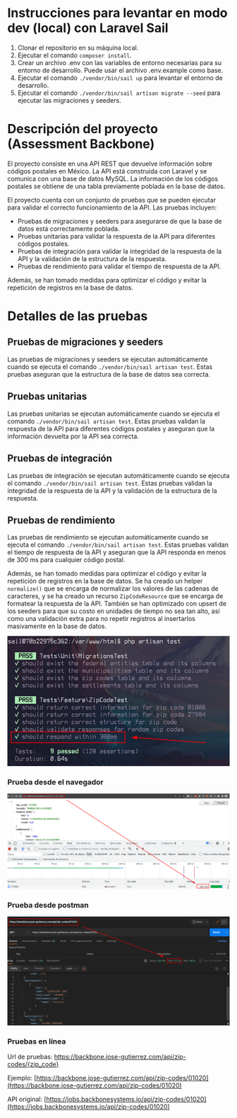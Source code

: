 # Instrucciones para levantar en modo dev (local) con Laravel Sail

1. Clonar el repositorio en su máquina local.
2. Ejecutar el comando `composer install`.
3. Crear un archivo .env con las variables de entorno necesarias para su entorno de desarrollo. Puede usar el archivo .env.example como base.
4. Ejecutar el comando `./vendor/bin/sail up` para levantar el entorno de desarrollo.
5. Ejecutar el comando `./vendor/bin/sail artisan migrate --seed` para ejecutar las migraciones y seeders.

# Descripción del proyecto (Assessment Backbone)

El proyecto consiste en una API REST que devuelve información sobre códigos postales en México. La API está construida con Laravel y se comunica con una base de datos MySQL. La información de los códigos postales se obtiene de una tabla previamente poblada en la base de datos.

El proyecto cuenta con un conjunto de pruebas que se pueden ejecutar para validar el correcto funcionamiento de la API. Las pruebas incluyen:

- Pruebas de migraciones y seeders para asegurarse de que la base de datos está correctamente poblada.
- Pruebas unitarias para validar la respuesta de la API para diferentes códigos postales.
- Pruebas de integración para validar la integridad de la respuesta de la API y la validación de la estructura de la respuesta.
- Pruebas de rendimiento para validar el tiempo de respuesta de la API.

Además, se han tomado medidas para optimizar el código y evitar la repetición de registros en la base de datos.

# Detalles de las pruebas

## Pruebas de migraciones y seeders

Las pruebas de migraciones y seeders se ejecutan automáticamente cuando se ejecuta el comando `./vendor/bin/sail artisan test`. Estas pruebas aseguran que la estructura de la base de datos sea correcta.

## Pruebas unitarias

Las pruebas unitarias se ejecutan automáticamente cuando se ejecuta el comando `./vendor/bin/sail artisan test`. Estas pruebas validan la respuesta de la API para diferentes códigos postales y aseguran que la información devuelta por la API sea correcta.

## Pruebas de integración

Las pruebas de integración se ejecutan automáticamente cuando se ejecuta el comando `./vendor/bin/sail artisan test`. Estas pruebas validan la integridad de la respuesta de la API y la validación de la estructura de la respuesta.

## Pruebas de rendimiento

Las pruebas de rendimiento se ejecutan automáticamente cuando se ejecuta el comando `./vendor/bin/sail artisan test`. Estas pruebas validan el tiempo de respuesta de la API y aseguran que la API responda en menos de 300 ms para cualquier código postal.

Además, se han tomado medidas para optimizar el código y evitar la repetición de registros en la base de datos. Se ha creado un helper `normalize()` que se encarga de normalizar los valores de las cadenas de caracteres, y se ha creado un recurso `ZipCodeResource` que se encarga de formatear la respuesta de la API. También se han optimizado con upsert de los seeders para que su costo en unidades de tiempo no sea tan alto, así como una validación extra para no repetir registros al insertarlos masivamente en la base de datos.

![Batería de Tests](/public/unit-tests.jpeg)

### Prueba desde el navegador
![Browser Test](/public/browser-test.png)

### Prueba desde postman
![Batería de Tests](/public/postman-test.png)

### Pruebas en línea

Url de pruebas: https://backbone.jose-gutierrez.com/api/zip-codes/{zip_code}

Ejemplo: [https://backbone.jose-gutierrez.com/api/zip-codes/01020](https://backbone.jose-gutierrez.com/api/zip-codes/01020)

API original: [https://jobs.backbonesystems.io/api/zip-codes/01020](https://jobs.backbonesystems.io/api/zip-codes/01020)


